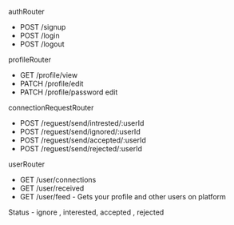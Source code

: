 authRouter
- POST /signup
- POST /login
- POST /logout

profileRouter
- GET /profile/view
- PATCH /profile/edit
- PATCH /profile/password  edit

connectionRequestRouter
- POST /reguest/send/intrested/:userId
- POST /reguest/send/ignored/:userId
- POST /reguest/send/accepted/:userId
- POST /reguest/send/rejected/:userId

userRouter
- GET /user/connections
- GET /user/received
- GET /user/feed - Gets your profile and other users on platform

Status - ignore , interested, accepted , rejected
